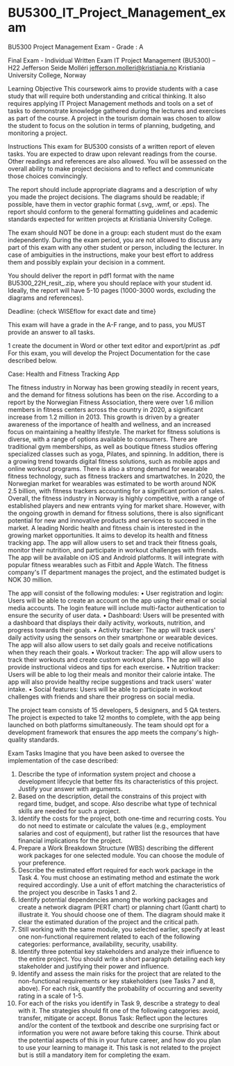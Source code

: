 # BU5300_IT_Project_Management_exam
BU5300 Project Management Exam - Grade : A

Final Exam - Individual Written Exam
IT Project Management (BU5300) – H22
Jefferson Seide Molléri jefferson.molleri@kristiania.no Kristiania University College, Norway

Learning Objective
This coursework aims to provide students with a case study that will require both understanding and critical thinking. 
It also requires applying IT Project Management methods and tools on a set of tasks to demonstrate knowledge gathered during the lectures and 
exercises as part of the course. A project in the tourism domain was chosen to allow the student to focus on the solution in terms of planning,
budgeting, and monitoring a project.

Instructions
This exam for BU5300 consists of a written report of eleven tasks. You are expected to draw upon relevant readings from the course. 
Other readings and references are also allowed. You will be assessed on the overall ability to make project decisions and to reflect and 
communicate those choices convincingly.

The report should include appropriate diagrams and a description of why you made the project decisions. 
The diagrams should be readable; if possible, have them in vector graphic format (.svg, .wmf, or .eps). 
The report should conform to the general formatting guidelines and academic standards expected for written projects at Kristiania University College.

The exam should NOT be done in a group: each student must do the exam independently. During the exam period, 
you are not allowed to discuss any part of this exam with any other student or person, including the lecturer. 
In case of ambiguities in the instructions, make your best effort to address them and possibly explain your decision in a comment.

You should deliver the report in pdf1 format with the name BU5300_22H_resit_<id>.zip, where you should replace <id> with your student id. Ideally,
the report will have 5-10 pages (1000-3000 words, excluding the diagrams and references).

Deadline: {check WISEflow for exact date and time}

This exam will have a grade in the A-F range, and to pass, you MUST provide an answer to all tasks.

1 
create the document in Word or other text editor and export/print as .pdf
For this exam, you will develop the Project Documentation for the case described below.

Case: Health and Fitness Tracking App

The fitness industry in Norway has been growing steadily in recent years, and the demand for fitness solutions has been on the rise. 
According to a report by the Norwegian Fitness Association, there were over 1.6 million members in fitness centers across the country in 2020, 
a significant increase from 1.2 million in 2013. This growth is driven by a greater awareness of the importance of health and wellness, 
and an increased focus on maintaining a healthy lifestyle.
The market for fitness solutions is diverse, with a range of options available to consumers. There are traditional gym memberships,
as well as boutique fitness studios offering specialized classes such as yoga, Pilates, and spinning. 
In addition, there is a growing trend towards digital fitness solutions, such as mobile apps and online workout programs.
There is also a strong demand for wearable fitness technology, such as fitness trackers and smartwatches. 
In 2020, the Norwegian market for wearables was estimated to be worth around NOK 2.5 billion, with fitness trackers accounting for a significant portion of sales.
Overall, the fitness industry in Norway is highly competitive, with a range of established players and new entrants vying for market share. 
However, with the ongoing growth in demand for fitness solutions, there is also significant potential for new and innovative products and services to succeed in the market.
A leading Nordic health and fitness chain is interested in the growing market opportunities. 
It aims to develop its health and fitness tracking app. The app will allow users to set and track their fitness goals, 
monitor their nutrition, and participate in workout challenges with friends. The app will be available on iOS and Android platforms. 
It will integrate with popular fitness wearables such as Fitbit and Apple Watch. The fitness company's IT department manages the project, 
and the estimated budget is NOK 30 million.

The app will consist of the following modules:
• User registration and login: Users will be able to create an account on the app using their email or social media accounts. The login feature will include multi-factor authentication to ensure the security of user data.
• Dashboard: Users will be presented with a dashboard that displays their daily activity, workouts, nutrition, and progress towards their goals.
• Activity tracker: The app will track users' daily activity using the sensors on their smartphone or wearable devices. The app will also allow users to set daily goals and receive notifications when they reach their goals.
• Workout tracker: The app will allow users to track their workouts and create custom workout plans. The app will also provide instructional videos and tips for each exercise.
• Nutrition tracker: Users will be able to log their meals and monitor their calorie intake. The app will also provide healthy recipe suggestions and track users' water intake.
• Social features: Users will be able to participate in workout challenges with friends and share their progress on social media.

The project team consists of 15 developers, 5 designers, and 5 QA testers. 
The project is expected to take 12 months to complete, with the app being launched on both platforms simultaneously. 
The team should opt for a development framework that ensures the app meets the company's high-quality standards.

Exam Tasks
Imagine that you have been asked to oversee the implementation of the case described:

1. Describe the type of information system project and choose a development lifecycle that better fits its characteristics of this project. Justify your answer with arguments.
2. Based on the description, detail the constrains of this project with regard time, budget, and scope. Also describe what type of technical skills are needed for such a project.
3. Identify the costs for the project, both one-time and recurring costs. You do not need to estimate or calculate the values (e.g., employment salaries and cost of equipment), but rather list the resources that have financial implications for the project.
4. Prepare a Work Breakdown Structure (WBS) describing the different work packages for one selected module. You can choose the module of your preference.
5. Describe the estimated effort required for each work package in the Task 4. You must choose an estimating method and estimate the work required accordingly. Use a unit of effort matching the characteristics of the project you describe in Tasks 1 and 2.
6. Identify potential dependencies among the working packages and create a network diagram (PERT chart) or planning chart (Gantt chart) to illustrate it. You should choose one of them. The diagram should make it clear the estimated duration of the project and the critical path.
7. Still working with the same module, you selected earlier, specify at least one non-functional requirement related to each of the following categories: performance, availability, security, usability.
8. Identify three potential key stakeholders and analyze their influence to the entire project. You should write a short paragraph detailing each key stakeholder and justifying their power and influence.
9. Identify and assess the main risks for the project that are related to the non-functional requirements or key stakeholders (see Tasks 7 and 8, above). For each risk, quantify the probability of occurring and severity rating in a scale of 1-5.
10. For each of the risks you identify in Task 9, describe a strategy to deal with it. The strategies should fit one of the following categories: avoid, transfer, mitigate or accept.
Bonus Task: Reflect upon the lectures and/or the content of the textbook and describe one surprising fact or information you were not aware before taking this course. Think about the potential aspects of this in your future career, and how do you plan to use your learning to manage it. This task is not related to the project but is still a mandatory item for completing the exam.
